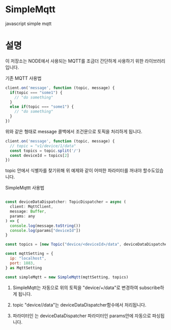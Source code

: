 # SimpleMqtt
javascript simple mqtt

# 설명
이 저장소는 NODE에서 사용되는 MQTT를 조금더 간단하게 사용하기 위한 라이브러리입니다.

기존 MQTT 사용법

```js
client.on('message', function (topic, message) {
  if(topic === "some1") {
    // "do something"
  }
  else if(topic === "some1") {
    // "do something"
  }
})
```

위와 같은 형태로 message 콜백에서 조건문으로 토픽을 처리하게 됩니다.

```js
client.on('message', function (topic, message) {
  // topic = "v1/device/1/data"
  const topics = topic.split('/')
  const deviceId = topics[2]
})
```

topic 안에서 식별자를 찾기위해 위 예제와 같이 어떠한 파라미터를 꺼내야 할수도있습니다.
 
SimpleMqttt 사용법

```js

const deviceDataDispatcher: TopicDispatcher = async (
  client: MqttClient,
  message: Buffer,
  params: any
) => {
  console.log(message.toString())
  console.log(params["deviceId"])
}

const topics = [new Topic("device/<deviceId>/data", deviceDataDispatcher)]

const mqttSetting = {
  ip: "localhost",
  port: 1883,
} as MqttSetting

const simpleMqtt = new SimpleMqtt(mqttSetting, topics)

```
1. SimpleMqtt는 자동으로 위의 토픽을 "device/+/data"로 변경하여 subscribe하게 됩니다.

2. topic "device/<deviceId>/data"는 deviceDataDispatcher함수에서 처리됩니다.

3. 파라미터인 <deviceId>는 deviceDataDispatcher 파라미터인 params안에 자동으로 파싱됩니다.
    

  



  




